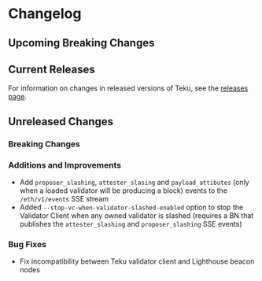 # Changelog

## Upcoming Breaking Changes

## Current Releases

For information on changes in released versions of Teku, see
the [releases page](https://github.com/Consensys/teku/releases).

## Unreleased Changes

### Breaking Changes

### Additions and Improvements
- Add `proposer_slashing`, `attester_slasing` and `payload_attibutes` (only when a loaded validator will be producing a block) events to the `/eth/v1/events` SSE stream
- Added `--stop-vc-when-validator-slashed-enabled` option to stop the Validator Client when any owned validator is slashed (requires a BN that publishes the `attester_slashing` and `proposer_slashing` SSE events)

### Bug Fixes
- Fix incompatibility between Teku validator client and Lighthouse beacon nodes
